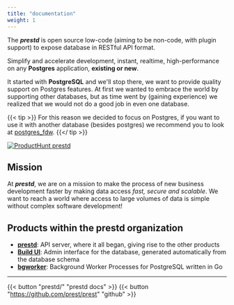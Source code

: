 ```yaml
---
title: "documentation"
weight: 1
---
```


The _**prestd**_ is open source low-code (aiming to be non-code, with plugin support) to expose database in RESTful API format.

Simplify and accelerate development, instant, realtime, high-performance on any **Postgres** application, **existing or new**.

It started with **PostgreSQL** and we'll stop there, we want to provide quality support on Postgres features. At first we wanted to embrace the world by supporting other databases, but as time went by (gaining experience) we realized that we would not do a good job in even one database.

{{< tip >}}
For this reason we decided to focus on Postgres, if you want to use it with another database (besides postgres) we recommend you to look at [postgres_fdw](https://www.postgresql.org/docs/9.5/postgres-fdw.html).
{{</ tip >}}

[![ProductHunt prestd](https://api.producthunt.com/widgets/embed-image/v1/featured.svg?post_id=303506&theme=light)](https://www.producthunt.com/posts/prest?utm_source=badge-featured&utm_medium=badge&utm_souce=badge-prest)

## Mission

At _**prestd**_, we are on a mission to make the process of new business development faster by making data access _fast, secure and scalable_. We want to reach a world where access to large volumes of data is simple without complex software development!

## Products within the prestd organization

- **[prestd](https://github.com/prest/prest)**: API server, where it all began, giving rise to the other products
- **[Build UI](https://github.com/prest/prest.admin)**: Admin interface for the database, generated automatically from the database schema
- **[bgworker](https://github.com/prest/bgworker)**: Background Worker Processes for PostgreSQL written in Go

---

{{< button "prestd/" "prestd docs" >}}
{{< button "https://github.com/prest/prest" "github" >}}
